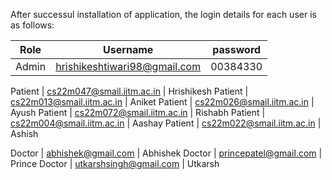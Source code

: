 

After successul installation of application, the login details for each user is as follows: 

Role | Username | password
--- | --- | --- 
Admin | hrishikeshtiwari98@gmail.com | 00384330

Patient | cs22m047@smail.iitm.ac.in | Hrishikesh
Patient | cs22m013@smail.iitm.ac.in | Aniket
Patient | cs22m026@smail.iitm.ac.in | Ayush
Patient | cs22m072@smail.iitm.ac.in | Rishabh
Patient | cs22m004@smail.iitm.ac.in | Aashay
Patient | cs22m022@smail.iitm.ac.in | Ashish

Doctor | abhishek@gmail.com | Abhishek
Doctor | princepatel@gmail.com | Prince
Doctor | utkarshsingh@gmail.com | Utkarsh
